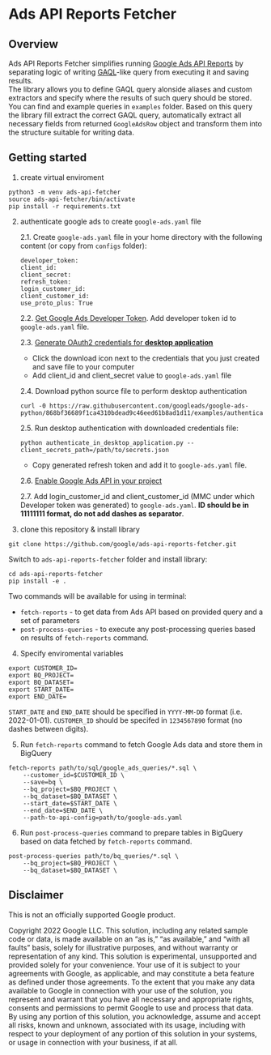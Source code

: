 # Ads API Reports Fetcher

## Overview

Ads API Reports Fetcher simplifies running [Google Ads API Reports](https://developers.google.com/google-ads/api/fields/v9/overview)
by separating logic of writing [GAQL](https://developers.google.com/google-ads/api/docs/query/overview)-like query from executing it and saving results.\
The library allows you to define GAQL query alonside aliases and custom extractors and specify where the results of such query should be stored. You can find and example queries in `examples` folder. Based on this query the library fill extract the correct GAQL query, automatically extract all necessary fields from returned `GoogleAdsRow` object and transform them into the structure suitable for writing data.


## Getting started

1. create virtual enviroment

```
python3 -m venv ads-api-fetcher
source ads-api-fetcher/bin/activate
pip install -r requirements.txt
```
2. authenticate google ads to create `google-ads.yaml` file

    2.1. Create `google-ads.yaml` file in your home directory with the following content
    (or copy from `configs` folder):

    ```
    developer_token:
    client_id:
    client_secret:
    refresh_token:
    login_customer_id:
    client_customer_id:
    use_proto_plus: True
    ```
    2.2. [Get Google Ads Developer Token](https://developers.google.com/google-ads/api/docs/first-call/dev-token). Add developer token id to `google-ads.yaml` file.

    2.3. [Generate OAuth2 credentials for **desktop application**](https://developers.google.com/adwords/api/docs/guides/authentication#generate_oauth2_credentials)
    * Click the download icon next to the credentials that you just created and save file to your computer
    *  Add client_id and client_secret value to `google-ads.yaml` file

    2.4. Download python source file to perform desktop authentication

    ```
    curl -0 https://raw.githubusercontent.com/googleads/google-ads-python/868bf36689f1ca4310bdead9c46eed61b8ad1d11/examples/authentication/authenticate_in_desktop_application.py
    ```

    2.5. Run desktop authentication with downloaded credentials file:
    ```
    python authenticate_in_desktop_application.py --client_secrets_path=/path/to/secrets.json
    ```
    * Copy generated refresh token and add it to `google-ads.yaml` file.

    2.6. [Enable Google Ads API in your project](https://developers.google.com/google-ads/api/docs/first-call/oauth-cloud-project#enable_the_in_your_project)

    2.7. Add login_customer_id and client_customer_id (MMC under which Developer token was generated) to `google-ads.yaml`. **ID should be in 11111111 format, do not add dashes as separator**.


3. clone this repository & install library

```
git clone https://github.com/google/ads-api-reports-fetcher.git
```

Switch to `ads-api-reports-fetcher` folder and install library:

```
cd ads-api-reports-fetcher
pip install -e .
```

Two commands will be available for using in terminal:

* `fetch-reports`  - to get data from Ads API based on provided query
   and a set of parameters
* `post-process-queries` - to execute any post-processing queries based on
   results of `fetch-reports` command.


4. Specify enviromental variables

```
export CUSTOMER_ID=
export BQ_PROJECT=
export BQ_DATASET=
export START_DATE=
export END_DATE=
```

`START_DATE` and `END_DATE` should be specified in `YYYY-MM-DD` format (i.e. 2022-01-01).
`CUSTOMER_ID` should be specifed in `1234567890` format (no dashes between digits).

5. Run `fetch-reports` command to fetch Google Ads data and store them in BigQuery

```
fetch-reports path/to/sql/google_ads_queries/*.sql \
    --customer_id=$CUSTOMER_ID \
    --save=bq \
    --bq_project=$BQ_PROJECT \
    --bq_dataset=$BQ_DATASET \
    --start_date=$START_DATE \
    --end_date=$END_DATE \
    --path-to-api-config=path/to/google-ads.yaml
```

6. Run `post-process-queries` command to prepare tables in BigQuery based on data
fetched by `fetch-reports` command.

```
post-process-queries path/to/bq_queries/*.sql \
    --bq_project=$BQ_PROJECT \
    --bq_dataset=$BQ_DATASET \
```

## Disclaimer
This is not an officially supported Google product.

Copyright 2022 Google LLC. This solution, including any related sample code or data, is made available on an “as is,” “as available,” and “with all faults” basis, solely for illustrative purposes, and without warranty or representation of any kind. This solution is experimental, unsupported and provided solely for your convenience. Your use of it is subject to your agreements with Google, as applicable, and may constitute a beta feature as defined under those agreements. To the extent that you make any data available to Google in connection with your use of the solution, you represent and warrant that you have all necessary and appropriate rights, consents and permissions to permit Google to use and process that data. By using any portion of this solution, you acknowledge, assume and accept all risks, known and unknown, associated with its usage, including with respect to your deployment of any portion of this solution in your systems, or usage in connection with your business, if at all.

